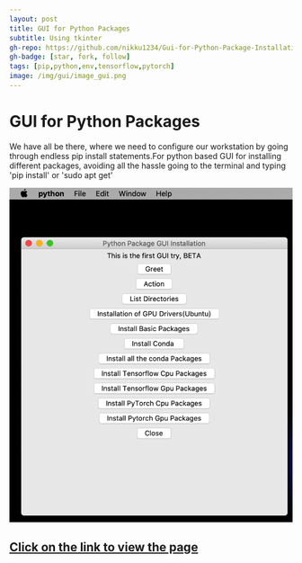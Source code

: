 ```yaml
---
layout: post
title: GUI for Python Packages
subtitle: Using tkinter
gh-repo: https://github.com/nikku1234/Gui-for-Python-Package-Installation
gh-badge: [star, fork, follow]
tags: [pip,python,env,tensorflow,pytorch]
image: /img/gui/image_gui.png
---
```

# GUI for Python Packages

We have all be there, where we need to configure our workstation by going through endless pip install statements.For python based GUI for installing different packages, avoiding all the hassle going to the terminal and typing 'pip install' or 'sudo apt get'

![App Image](/img/gui/image_gui.png)
## [Click on the link to view the page](https://github.com/nikku1234/Gui-for-Python-Package-Installation)
